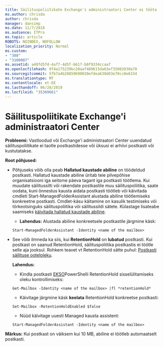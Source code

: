 ```yaml
---
title: Säilituspoliitikate Exchange'i administraatori Center ei tööta
ms.author: chrisda
author: chrisda
manager: dansimp
ms.date: 11/7/2018
ms.audience: ITPro
ms.topic: article
ROBOTS: NOINDEX, NOFOLLOW
localization_priority: Normal
ms.custom:
- "308"
- "3100007"
ms.assetid: a48fd5fd-4af7-4d5f-b617-b0f9334ccaa7
ms.openlocfilehash: 9f4a175239bc20aaf489615da63ef35002030a70
ms.sourcegitcommit: 5fb7a4b28859690020efdea630d03e70cc0e6334
ms.translationtype: MT
ms.contentlocale: et-EE
ms.lasthandoff: 06/28/2019
ms.locfileid: "35369661"
---
```

# <a name="retention-policies-in-exchange-admin-center"></a>Säilituspoliitikate Exchange'i administraatori Center

 **Probleemi:** Vastloodud või Exchange'i administraatori Center uuendatud säilituspoliitikate ei taotle postkastidesse või üksusi ei arhiivi postkasti või kustutatakse. 
  
 **Root põhjused:**
  
- Põhjuseks võib olla peab **Hallatud kaustade abiline** on töödeldud postkasti. Hallatud kaustade abiline üritab teie pilvepõhise organisatsiooni iga seitsme päeva tagant iga postkasti töötlema. Kui muudate säilitussilti või rakendate postkastile muu säilituspoliitika, saate oodata, kuni õnnestus kausta aidata postkasti töötleb või käivitada cmdleti Start-ManagedFolderAssistant alustada abiline töötlemiseks konkreetne postkasti. Cmdlet-käsu käitamine on kasulik testimiseks või tõrkeotsinguks säilituspoliitika või säilitussildi sätete. Külastage lisateabe saamiseks [käivitada hallatud kaustade abiline](https://msdn.microsoft.com/library/gg271153%28v=exchsrvcs.149%29.aspx#managedfolderassist).
    
  - **Lahendus:** Alustada abiline konkreetsele postkastile järgmine käsk:
    
  ```
  Start-ManagedFolderAssistant -Identity <name of the mailbox>
  ```

- See võib ilmneda ka siis, kui **RetentionHold** on **lubatud** postkasti. Kui postkast on saanud RetentionHold, säilituspoliitika postkastis ei töötle selle aja jooksul. Rohkem teavet vt RetentionHold sätte puhul: [Postkasti säilituse ooteloleku](https://docs.microsoft.com/exchange/security-and-compliance/messaging-records-management/mailbox-retention-hold).
    
    **Lahendus:**
    
  - Kindla postkasti [EKSO](https://docs.microsoft.com/powershell/exchange/exchange-online/connect-to-exchange-online-powershell/connect-to-exchange-online-powershell?view=exchange-ps)PowerShelli RetentionHold sisselülitamiseks oleku kontrollimiseks:
    
  ```
  Get-Mailbox -Identity <name of the mailbox> |fl *retentionHold*
  ```

  - Käivitage järgmine käsk **keelata** RetentionHold konkreetse postkasti:
    
  ```
  Set-Mailbox -RetentionHoldEnabled $false
  ```

  - Nüüd käivitage uuesti Managed kausta assistent:
    
  ```
  Start-ManagedFolderAssistant -Identity <name of the mailbox>
  ```

 **Märkus:** Kui postkast on väiksem kui 10 MB, abiline ei töötleb automaatselt postkasti.
  